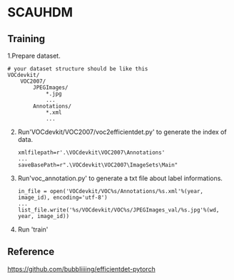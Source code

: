 # SCAUHDM

## Training 

1.Prepare dataset.

    # your dataset structure should be like this
    VOCdevkit/
        VOC2007/  
            JPEGImages/
                *.jpg
                ...
            Annotations/
                *.xml
                ...
                
2. Run'VOCdevkit/VOC2007/voc2efficientdet.py' to generate the index of data.
    ```
    xmlfilepath=r'.\VOCdevkit\VOC2007\Annotations'
    ...
    saveBasePath=r".\VOCdevkit\VOC2007\ImageSets\Main"
    ```
3. Run'voc_annotation.py' to generate a txt file about label informations.
    ```
    in_file = open('VOCdevkit/VOC%s/Annotations/%s.xml'%(year, image_id), encoding='utf-8')
    ...
    list_file.write('%s/VOCdevkit/VOC%s/JPEGImages_val/%s.jpg'%(wd, year, image_id))
    ```
4. Run 'train'


## Reference
https://github.com/bubbliiiing/efficientdet-pytorch

